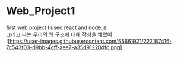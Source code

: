 # Web_Project1
first web project
I used react and node.js<br />
그리고 나는 우리의 웹 구조에 대해 작성을 해봤어
<br />
![https://user-images.githubusercontent.com/65661921/222187416-7c543f03-d9bb-4cff-aee7-a35d91220dfc.png]
